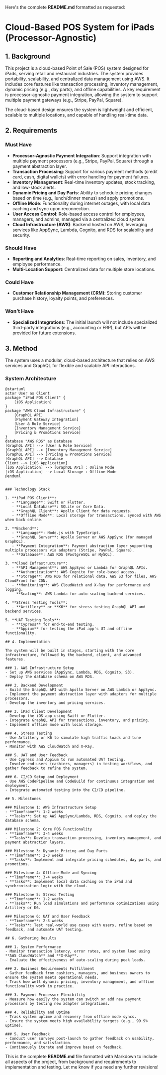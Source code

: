 Here's the complete **README.md** formatted as requested:

# Cloud-Based POS System for iPads (Processor-Agnostic)

## 1. Background

This project is a cloud-based Point of Sale (POS) system designed for iPads, serving retail and restaurant industries. The system provides portability, scalability, and centralized data management using AWS. It includes core features like transaction processing, inventory management, dynamic pricing (e.g., day parts), and offline capabilities. A key requirement is processor-agnostic payment integration, allowing the system to support multiple payment gateways (e.g., Stripe, PayPal, Square).

The cloud-based design ensures the system is lightweight and efficient, scalable to multiple locations, and capable of handling real-time data.

## 2. Requirements

### Must Have
- **Processor-Agnostic Payment Integration**: Support integration with multiple payment processors (e.g., Stripe, PayPal, Square) through a payment abstraction layer.
- **Transaction Processing**: Support for various payment methods (credit card, cash, digital wallets) with error handling for payment failures.
- **Inventory Management**: Real-time inventory updates, stock tracking, and low-stock alerts.
- **Dynamic Pricing and Day Parts**: Ability to schedule pricing changes based on time (e.g., lunch/dinner menus) and apply promotions.
- **Offline Mode**: Functionality during internet outages, with local data caching and sync upon reconnection.
- **User Access Control**: Role-based access control for employees, managers, and admins, managed via a centralized cloud system.
- **Cloud Infrastructure (AWS)**: Backend hosted on AWS, leveraging services like AppSync, Lambda, Cognito, and RDS for scalability and security.

### Should Have
- **Reporting and Analytics**: Real-time reporting on sales, inventory, and employee performance.
- **Multi-Location Support**: Centralized data for multiple store locations.

### Could Have
- **Customer Relationship Management (CRM)**: Storing customer purchase history, loyalty points, and preferences.

### Won’t Have
- **Specialized Integrations**: The initial launch will not include specialized third-party integrations (e.g., accounting or ERP), but APIs will be provided for future extensions.

## 3. Method

The system uses a modular, cloud-based architecture that relies on AWS services and GraphQL for flexible and scalable API interactions.

### System Architecture
```plantuml
@startuml
actor User as Client
package "iPad POS Client" {
    [iOS Application]
}
package "AWS Cloud Infrastructure" {
    [GraphQL API]
    [Payment Gateway Integration]
    [User & Role Service]
    [Inventory Management Service]
    [Pricing & Promotions Service]
}
database "AWS RDS" as Database
[GraphQL API] --> [User & Role Service]
[GraphQL API] --> [Inventory Management Service]
[GraphQL API] --> [Pricing & Promotions Service]
[GraphQL API] --> Database
Client --> [iOS Application]
[iOS Application] --> [GraphQL API] : Online Mode
[iOS Application] --> Local Storage : Offline Mode
@enduml


### Technology Stack

1. **iPad POS Client**:
   - **Language**: Swift or Flutter.
   - **Local Database**: SQLite or Core Data.
   - **GraphQL Client**: Apollo Client for data requests.
   - **Offline Mode**: Local storage for transactions, synced with AWS when back online.

2. **Backend**:
   - **Language**: Node.js with TypeScript.
   - **GraphQL Server**: Apollo Server or AWS AppSync (for managed GraphQL).
   - **Payment Integration**: Payment abstraction layer supporting multiple processors via adapters (Stripe, PayPal, Square).
   - **Database**: AWS RDS (PostgreSQL or MySQL).

3. **Cloud Infrastructure**:
   - **API Management**: AWS AppSync or Lambda for GraphQL APIs.
   - **Authentication**: AWS Cognito for role-based access.
   - **Storage**: AWS RDS for relational data, AWS S3 for files, AWS CloudFront for CDN.
   - **Monitoring**: AWS CloudWatch and X-Ray for performance and logging.
   - **Scaling**: AWS Lambda for auto-scaling backend services.

4. **Stress Testing Tools**:
   - **Artillery** or **K6** for stress testing GraphQL API and backend services.

5. **UAT Testing Tools**:
   - **Cypress** for end-to-end testing.
   - **Appium** for testing the iPad app's UI and offline functionality.

## 4. Implementation

The system will be built in stages, starting with the core infrastructure, followed by the backend, client, and advanced features.

### 1. AWS Infrastructure Setup
- Set up AWS services (AppSync, Lambda, RDS, Cognito, S3).
- Deploy the database schema on AWS RDS.

### 2. Backend Development
- Build the GraphQL API with Apollo Server on AWS Lambda or AppSync.
- Implement the payment abstraction layer with adapters for multiple processors.
- Develop the inventory and pricing services.

### 3. iPad Client Development
- Develop the iOS app using Swift or Flutter.
- Integrate GraphQL API for transactions, inventory, and pricing.
- Implement offline mode with local storage.

### 4. Stress Testing
- Use Artillery or K6 to simulate high traffic loads and tune performance.
- Monitor with AWS CloudWatch and X-Ray.

### 5. UAT and User Feedback
- Use Cypress and Appium to run automated UAT testing.
- Involve end-users (cashiers, managers) in testing workflows, and gather feedback to refine the system.

### 6. CI/CD Setup and Deployment
- Use AWS CodePipeline and CodeBuild for continuous integration and deployment.
- Integrate automated testing into the CI/CD pipeline.

## 5. Milestones

### Milestone 1: AWS Infrastructure Setup
- **Timeframe**: 1-2 weeks
- **Tasks**: Set up AWS AppSync/Lambda, RDS, Cognito, and deploy the database schema.

### Milestone 2: Core POS Functionality
- **Timeframe**: 3-4 weeks
- **Tasks**: Develop transaction processing, inventory management, and payment abstraction layers.

### Milestone 3: Dynamic Pricing and Day Parts
- **Timeframe**: 2-3 weeks
- **Tasks**: Implement and integrate pricing schedules, day parts, and promotions.

### Milestone 4: Offline Mode and Syncing
- **Timeframe**: 3-4 weeks
- **Tasks**: Implement local data caching on the iPad and synchronization logic with the cloud.

### Milestone 5: Stress Testing
- **Timeframe**: 1-2 weeks
- **Tasks**: Run load simulations and performance optimizations using Artillery or K6.

### Milestone 6: UAT and User Feedback
- **Timeframe**: 2-3 weeks
- **Tasks**: Test real-world use cases with users, refine based on feedback, and automate UAT testing.

## 6. Gathering Results

### 1. System Performance
- Monitor transaction latency, error rates, and system load using **AWS CloudWatch** and **X-Ray**.
- Evaluate the effectiveness of auto-scaling during peak loads.

### 2. Business Requirements Fulfillment
- Gather feedback from cashiers, managers, and business owners to ensure the system meets operational needs.
- Track how well dynamic pricing, inventory management, and offline functionality work in practice.

### 3. Payment Processor Flexibility
- Measure how easily the system can switch or add new payment processors by testing new adapter integrations.

### 4. Reliability and Uptime
- Track system uptime and recovery from offline mode syncs.
- Ensure the system meets high availability targets (e.g., 99.9% uptime).

### 5. User Feedback
- Conduct user surveys post-launch to gather feedback on usability, performance, and satisfaction.
- Continuously iterate and improve based on feedback.
```

This is the complete **README.md** file formatted with Markdown to include all aspects of the project, from background and requirements to implementation and testing. Let me know if you need any further revisions!